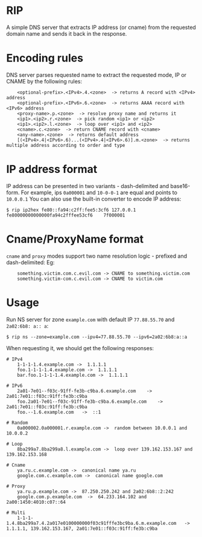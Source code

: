 # RIP
A simple DNS server that extracts IP address (or cname) from the requested domain name and sends it back in the response.

# Encoding rules
DNS server parses requested name to extract the requested mode, IP or CNAME by the following rules:
```
    <optional-prefix>.<IPv4>.4.<zone>  -> returns A record with <IPv4> address
    <optional-prefix>.<IPv6>.6.<zone>  -> returns AAAA record with <IPv6> address
    <proxy-name>.p.<zone>  -> resolve proxy name and returns it
    <ip1>.<ip2>.r.<zone>  -> pick random <ip1> or <ip2>
    <ip1>.<ip2>.l.<zone>  -> loop over <ip1> and <ip2>
    <cname>.c.<zone>  -> return CNAME record with <cname>
    <any-name>.<zone>  -> returns default address
    [(<IPv4>.4|<IPv6>.6)...(<IPv4>.4|<IPv6>.6)].m.<zone>  -> returns multiple address according to order and type
```

# IP address format
IP address can be presented in two variants - dash-delimited and base16-form. For example, ips `0a000001` and `10-0-0-1` are equal and points to `10.0.0.1`
You can also use the built-in converter to encode IP address:
```
$ rip ip2hex fe80::fa94:c2ff:fee5:3cf6 127.0.0.1
fe80000000000000fa94c2fffee53cf6	7f000001
```


# Cname/ProxyName format
`cname` and `proxy` modes support two name resolution logic - prefixed and dash-delimited:
Eg:
```
    something.victim.com.c.evil.com -> CNAME to something.victim.com
    something.victim-com.c.evil.com -> CNAME to victim.com
```

# Usage
Run NS server for zone `example.com` with default IP `77.88.55.70` and `2a02:6b8: a:: a`:
```
$ rip ns --zone=example.com --ipv4=77.88.55.70 --ipv6=2a02:6b8:a::a
```

When requesting it, we should get the following responses:
```
# IPv4
    1-1-1-1.4.example.com ->  1.1.1.1 
    foo.1-1-1-1.4.example.com ->  1.1.1.1
    bar.foo.1-1-1-1.4.example.com ->  1.1.1.1

# IPv6
    2a01-7e01--f03c-91ff-fe3b-c9ba.6.example.com    ->  2a01:7e01::f03c:91ff:fe3b:c9ba
    foo.2a01-7e01--f03c-91ff-fe3b-c9ba.6.example.com    -> 2a01:7e01::f03c:91ff:fe3b:c9ba
    foo.--1.6.example.com   ->  ::1

# Random
    0a000002.0a000001.r.example.com ->  random between 10.0.0.1 and 10.0.0.2

# Loop
    8ba299a7.8ba299a8.l.example.com ->  loop over 139.162.153.167 and 139.162.153.168

# Cname
    ya.ru.c.example.com ->  canonical name ya.ru
    google.com.c.example.com ->  canonical name google.com

# Proxy
    ya.ru.p.example.com ->  87.250.250.242 and 2a02:6b8::2:242
    google.com.p.example.com  ->  64.233.164.102 and 2a00:1450:4010:c07::64

# Multi
    1-1-1-1.4.8ba299a7.4.2a017e0100000000f03c91fffe3bc9ba.6.m.example.com   ->  1.1.1.1, 139.162.153.167, 2a01:7e01::f03c:91ff:fe3b:c9ba
```
